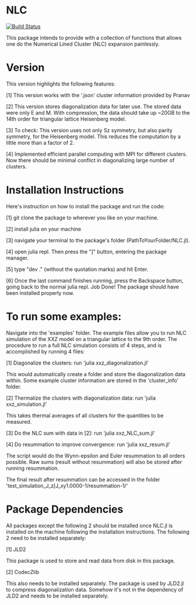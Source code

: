 # NLC

[![Build Status](https://github.com/zyt329/NLC.jl/actions/workflows/CI.yml/badge.svg?branch=main)](https://github.com/zyt329/NLC.jl/actions/workflows/CI.yml?query=branch%3Amain)

This package intends to provide with a collection of functions that allows one do the Numerical Lined Cluster (NLC) expansion painlessly. 

# Version

This version highlights the following features:

[1] This version works with the '.json' cluster information provided by Pranav

[2] This version stores diagonalization data for later use. The stored data were only E and M. With compression, the data should take up ~20GB to the 14th order for triangular lattice Heisenberg model.

[3] To check: This version uses not only Sz symmetry, but also parity symmetry, for the Heisenberg model. This reduces the computation by a little more than a factor of 2. 

[4] Implemented efficient parallel computing with MPI for different clusters. Now there should be minimal conflict in diagonalizing large number of clusters.

# Installation Instructions

Here's instruction on how to install the package and run the code:

[1] git clone the package to wherever you like on your machine.

[2] install julia on your machine

[3] navigate your terminal to the package's folder (PathToYourFolder/NLC.jl). 

[4] open julia repl. Then press the "]" button, entering the package manager.

[5] type "dev ." (without the quotation marks) and hit Enter.

[6] Once the last command finishes running, press the Backspace button, going back to the normal julia repl. Job Done! The package should have been installed properly now.

# To run some examples:

Navigate into the 'examples' folder. The example files allow you to run NLC simulation of the XXZ model on a triangular lattice to the 9th order. The procedure to run a full NLC simulation consists of 4 steps, and is accomplished by running 4 files:

[1] Diagonalize the clusters: run 'julia xxz_diagonalization.jl'

This would automatically create a folder and store the diagonalization data within. Some example cluster information are stored in the 'cluster_info' folder.

[2] Thermalize the clusters with diagonalization data: run 'julia xxz_simulation.jl'

This takes thermal averages of all clusters for the quantities to be measured.

[3] Do the NLC sum with data in [2]: run 'julia xxz_NLC_sum.jl'

[4] Do resummation to improve convergence: run 'julia xxz_resum.jl'

The script would do the Wynn-epsilon and Euler resummation to all orders possible. Raw sums (result without resummation) will also be stored after running resummation.

The final result after resummation can be accessed in the folder 'test_simulation_J_z[J_xy1.0000-1/resummation-1/'


# Package Dependencies

All packages except the following 2 should be installed once NLC.jl is installed on the machine following the installation instructions. The following 2 need to be installed separately:

[1] JLD2

This package is used to store and read data from disk in this package.

[2] CodecZlib

This also needs to be installed separately. The package is used by JLD2.jl to compress diagonalization data. Somehow it's not in the dependency of JLD2 and needs to be installed separately.